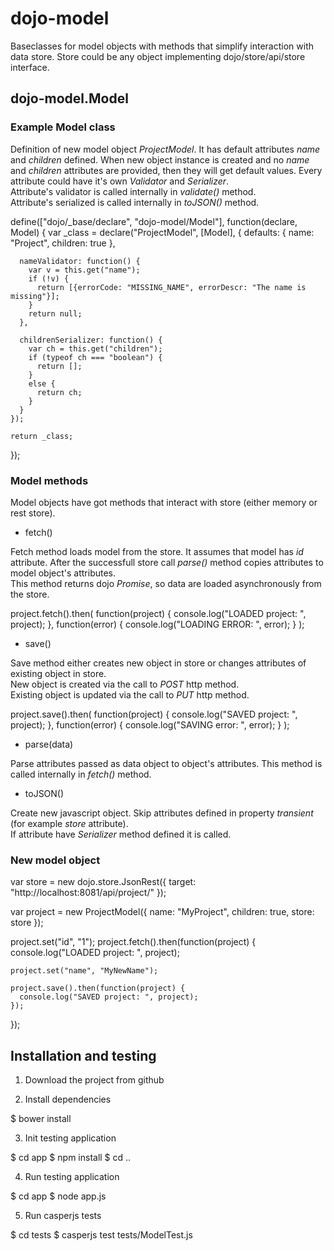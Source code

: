 # dojo-model

Baseclasses for model objects with methods that simplify interaction with data store.
Store could be any object implementing dojo/store/api/store interface.

## dojo-model.Model

### Example Model class

Definition of new model object *ProjectModel*. It has default attributes *name* and *children* defined. 
When new object instance is created and no *name* and *children* attributes are provided, then they will get default values.
Every attribute could have it's own *Validator* and *Serializer*.  
Attribute's validator is called internally in *validate()* method.  
Attribute's serialized is called internally in *toJSON()* method.

  define(["dojo/_base/declare", "dojo-model/Model"], function(declare, Model) {
    var _class = declare("ProjectModel", [Model], {
      defaults: {
        name: "Project",
        children: true
      },

      nameValidator: function() {
        var v = this.get("name");
        if (!v) {
          return [{errorCode: "MISSING_NAME", errorDescr: "The name is missing"}];
        }
        return null;
      },

      childrenSerializer: function() {
        var ch = this.get("children");
        if (typeof ch === "boolean") {
          return [];
        }
        else {
          return ch;
        }
      }
    });

    return _class;
  });


### Model methods

Model objects have got methods that interact with store (either memory or rest store).

* fetch()

Fetch method loads model from the store. It assumes that model has *id* attribute. After the successfull store call
*parse()* method copies attributes to model object's attributes.  
This method returns dojo *Promise*, so data are loaded asynchronously from the store.

  project.fetch().then(
    function(project) {
      console.log("LOADED project: ", project);
    },
    function(error) {
      console.log("LOADING ERROR: ", error);
    }
  );

* save()

Save method either creates new object in store or changes attributes of existing object in store.  
New object is created via the call to *POST* http method.  
Existing object is updated via the call to *PUT* http method.

  project.save().then(
    function(project) {
      console.log("SAVED project: ", project);
    },
    function(error) {
      console.log("SAVING error: ", error);
    }
  );


* parse(data)

Parse attributes passed as data object to object's attributes. This method is called internally in *fetch()* method.

* toJSON()

Create new javascript object. Skip attributes defined in property *transient* (for example *store* attribute).  
If attribute have *Serializer* method defined it is called.

### New model object

  var store = new dojo.store.JsonRest({
    target: "http://localhost:8081/api/project/"
  });

  var project = new ProjectModel({
    name: "MyProject",
    children: true,
    store: store
  });

  project.set("id", "1");
  project.fetch().then(function(project) {
    console.log("LOADED project: ", project);

    project.set("name", "MyNewName");

    project.save().then(function(project) {
      console.log("SAVED project: ", project);
    });
  });

## Installation and testing

1. Download the project from github

2. Install dependencies

  $ bower install

3. Init testing application

  $ cd app
  $ npm install
  $ cd ..

4. Run testing application

  $ cd app
  $ node app.js

5. Run casperjs tests

  $ cd tests
  $ casperjs test tests/ModelTest.js
